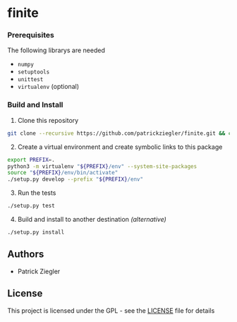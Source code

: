 # finite

### Prerequisites

The following librarys are needed

* `numpy`
* `setuptools`
* `unittest`
* `virtualenv` (optional)

### Build and Install

1. Clone this repository
```bash
git clone --recursive https://github.com/patrickziegler/finite.git && cd finite
```

2. Create a virtual environment and create symbolic links to this package
```bash
export PREFIX=.
python3 -m virtualenv "${PREFIX}/env" --system-site-packages
source "${PREFIX}/env/bin/activate"
./setup.py develop --prefix "${PREFIX}/env"
```

3. Run the tests
```bash
./setup.py test
```

4. Build and install to another destination *(alternative)*
```bash
./setup.py install
```

## Authors

*  Patrick Ziegler

## License

This project is licensed under the GPL - see the [LICENSE](LICENSE) file for details
